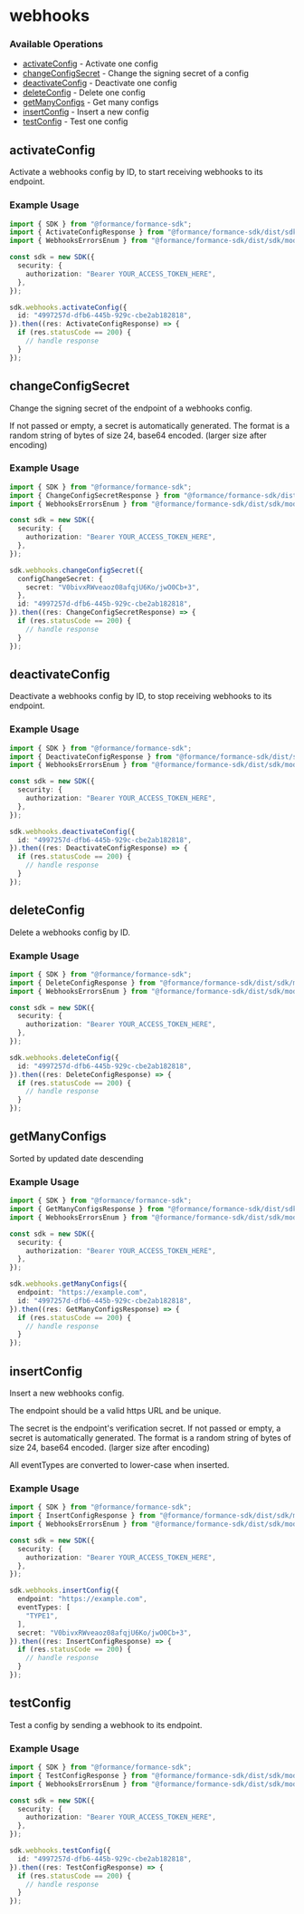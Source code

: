 # webhooks

### Available Operations

* [activateConfig](#activateconfig) - Activate one config
* [changeConfigSecret](#changeconfigsecret) - Change the signing secret of a config
* [deactivateConfig](#deactivateconfig) - Deactivate one config
* [deleteConfig](#deleteconfig) - Delete one config
* [getManyConfigs](#getmanyconfigs) - Get many configs
* [insertConfig](#insertconfig) - Insert a new config
* [testConfig](#testconfig) - Test one config

## activateConfig

Activate a webhooks config by ID, to start receiving webhooks to its endpoint.

### Example Usage

```typescript
import { SDK } from "@formance/formance-sdk";
import { ActivateConfigResponse } from "@formance/formance-sdk/dist/sdk/models/operations";
import { WebhooksErrorsEnum } from "@formance/formance-sdk/dist/sdk/models/shared";

const sdk = new SDK({
  security: {
    authorization: "Bearer YOUR_ACCESS_TOKEN_HERE",
  },
});

sdk.webhooks.activateConfig({
  id: "4997257d-dfb6-445b-929c-cbe2ab182818",
}).then((res: ActivateConfigResponse) => {
  if (res.statusCode == 200) {
    // handle response
  }
});
```

## changeConfigSecret

Change the signing secret of the endpoint of a webhooks config.

If not passed or empty, a secret is automatically generated.
The format is a random string of bytes of size 24, base64 encoded. (larger size after encoding)


### Example Usage

```typescript
import { SDK } from "@formance/formance-sdk";
import { ChangeConfigSecretResponse } from "@formance/formance-sdk/dist/sdk/models/operations";
import { WebhooksErrorsEnum } from "@formance/formance-sdk/dist/sdk/models/shared";

const sdk = new SDK({
  security: {
    authorization: "Bearer YOUR_ACCESS_TOKEN_HERE",
  },
});

sdk.webhooks.changeConfigSecret({
  configChangeSecret: {
    secret: "V0bivxRWveaoz08afqjU6Ko/jwO0Cb+3",
  },
  id: "4997257d-dfb6-445b-929c-cbe2ab182818",
}).then((res: ChangeConfigSecretResponse) => {
  if (res.statusCode == 200) {
    // handle response
  }
});
```

## deactivateConfig

Deactivate a webhooks config by ID, to stop receiving webhooks to its endpoint.

### Example Usage

```typescript
import { SDK } from "@formance/formance-sdk";
import { DeactivateConfigResponse } from "@formance/formance-sdk/dist/sdk/models/operations";
import { WebhooksErrorsEnum } from "@formance/formance-sdk/dist/sdk/models/shared";

const sdk = new SDK({
  security: {
    authorization: "Bearer YOUR_ACCESS_TOKEN_HERE",
  },
});

sdk.webhooks.deactivateConfig({
  id: "4997257d-dfb6-445b-929c-cbe2ab182818",
}).then((res: DeactivateConfigResponse) => {
  if (res.statusCode == 200) {
    // handle response
  }
});
```

## deleteConfig

Delete a webhooks config by ID.

### Example Usage

```typescript
import { SDK } from "@formance/formance-sdk";
import { DeleteConfigResponse } from "@formance/formance-sdk/dist/sdk/models/operations";
import { WebhooksErrorsEnum } from "@formance/formance-sdk/dist/sdk/models/shared";

const sdk = new SDK({
  security: {
    authorization: "Bearer YOUR_ACCESS_TOKEN_HERE",
  },
});

sdk.webhooks.deleteConfig({
  id: "4997257d-dfb6-445b-929c-cbe2ab182818",
}).then((res: DeleteConfigResponse) => {
  if (res.statusCode == 200) {
    // handle response
  }
});
```

## getManyConfigs

Sorted by updated date descending

### Example Usage

```typescript
import { SDK } from "@formance/formance-sdk";
import { GetManyConfigsResponse } from "@formance/formance-sdk/dist/sdk/models/operations";
import { WebhooksErrorsEnum } from "@formance/formance-sdk/dist/sdk/models/shared";

const sdk = new SDK({
  security: {
    authorization: "Bearer YOUR_ACCESS_TOKEN_HERE",
  },
});

sdk.webhooks.getManyConfigs({
  endpoint: "https://example.com",
  id: "4997257d-dfb6-445b-929c-cbe2ab182818",
}).then((res: GetManyConfigsResponse) => {
  if (res.statusCode == 200) {
    // handle response
  }
});
```

## insertConfig

Insert a new webhooks config.

The endpoint should be a valid https URL and be unique.

The secret is the endpoint's verification secret.
If not passed or empty, a secret is automatically generated.
The format is a random string of bytes of size 24, base64 encoded. (larger size after encoding)

All eventTypes are converted to lower-case when inserted.


### Example Usage

```typescript
import { SDK } from "@formance/formance-sdk";
import { InsertConfigResponse } from "@formance/formance-sdk/dist/sdk/models/operations";
import { WebhooksErrorsEnum } from "@formance/formance-sdk/dist/sdk/models/shared";

const sdk = new SDK({
  security: {
    authorization: "Bearer YOUR_ACCESS_TOKEN_HERE",
  },
});

sdk.webhooks.insertConfig({
  endpoint: "https://example.com",
  eventTypes: [
    "TYPE1",
  ],
  secret: "V0bivxRWveaoz08afqjU6Ko/jwO0Cb+3",
}).then((res: InsertConfigResponse) => {
  if (res.statusCode == 200) {
    // handle response
  }
});
```

## testConfig

Test a config by sending a webhook to its endpoint.

### Example Usage

```typescript
import { SDK } from "@formance/formance-sdk";
import { TestConfigResponse } from "@formance/formance-sdk/dist/sdk/models/operations";
import { WebhooksErrorsEnum } from "@formance/formance-sdk/dist/sdk/models/shared";

const sdk = new SDK({
  security: {
    authorization: "Bearer YOUR_ACCESS_TOKEN_HERE",
  },
});

sdk.webhooks.testConfig({
  id: "4997257d-dfb6-445b-929c-cbe2ab182818",
}).then((res: TestConfigResponse) => {
  if (res.statusCode == 200) {
    // handle response
  }
});
```
